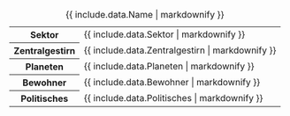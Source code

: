 <table>
    <caption>{{ include.data.Name | markdownify }}</caption>
    <tbody>
        <tr><th>Sektor</th><td>{{ include.data.Sektor | markdownify }}</td></tr>
        <tr><th>Zentralgestirn</th><td>{{ include.data.Zentralgestirn | markdownify }}</td></tr>
        <tr><th>Planeten</th><td>{{ include.data.Planeten | markdownify }}</td></tr>
        <tr><th>Bewohner</th><td>{{ include.data.Bewohner | markdownify }}</td></tr>
        <tr><th>Politisches</th><td>{{ include.data.Politisches | markdownify }}</td></tr>
    </tbody>
</table>